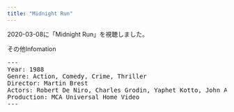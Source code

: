 ```yaml
---
title: "Midnight Run"
---
```

2020-03-08に「Midnight Run」を視聴しました。

その他Infomation
<pre>
---
Year: 1988
Genre: Action, Comedy, Crime, Thriller
Director: Martin Brest
Actors: Robert De Niro, Charles Grodin, Yaphet Kotto, John Ashton
Production: MCA Universal Home Video
---
</pre>